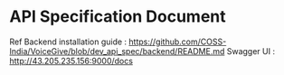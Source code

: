 # API Specification Document

Ref Backend installation guide : https://github.com/COSS-India/VoiceGive/blob/dev_api_spec/backend/README.md
Swagger UI : http://43.205.235.156:9000/docs
